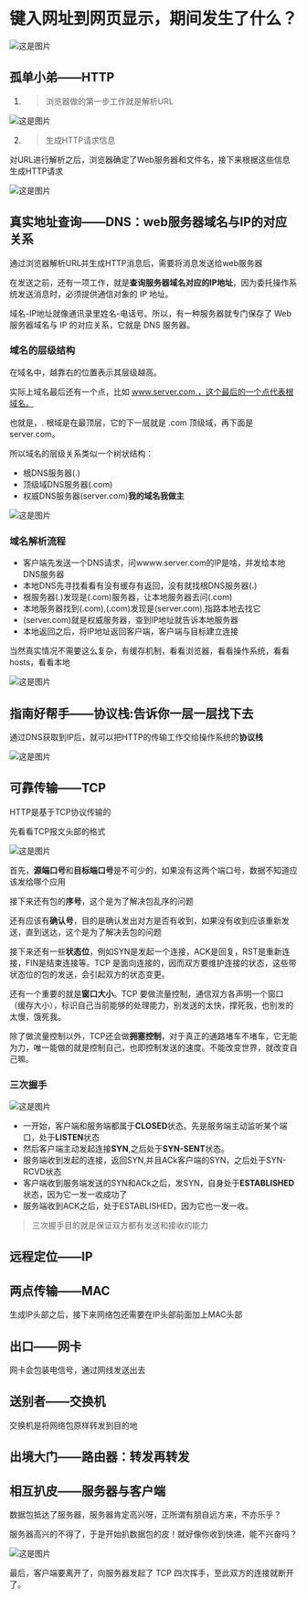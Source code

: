 # 键入网址到网页显示，期间发生了什么？

![这是图片](1.webp)


## 孤单小弟——HTTP

1. > 浏览器做的第一步工作就是解析URL


![这是图片](2.webp)



2. > 生成HTTP请求信息

对URL进行解析之后，浏览器确定了Web服务器和文件名，接下来根据这些信息生成HTTP请求

![这是图片](3.webp)



## 真实地址查询——DNS：web服务器域名与IP的对应关系

通过浏览器解析URL并生成HTTP消息后，需要将消息发送给web服务器

在发送之前，还有一项工作，就是**查询服务器域名对应的IP地址**，因为委托操作系统发送消息时，必须提供通信对象的 IP 地址。

域名-IP地址就像通讯录里姓名-电话号。所以，有一种服务器就专门保存了 Web 服务器域名与 IP 的对应关系，它就是 DNS 服务器。

### 域名的层级结构

在域名中，越靠右的位置表示其层级越高。

实际上域名最后还有一个点，比如 www.server.com.，这个最后的一个点代表根域名。

也就是，. 根域是在最顶层，它的下一层就是 .com 顶级域，再下面是 server.com。

所以域名的层级关系类似一个树状结构：

- 根DNS服务器(.)
- 顶级域DNS服务器(.com)
- 权威DNS服务器(server.com)**我的域名我做主**

![这是图片](4.webp)


### 域名解析流程


- 客户端先发送一个DNS请求，问wwww.server.com的IP是啥，并发给本地DNS服务器
- 本地DNS先寻找看看有没有缓存有返回，没有就找根DNS服务器(.)
- 根服务器(.)发现是(.com)服务器，让本地服务器去问(.com)
- 本地服务器找到(.com),(.com)发现是(server.com),指路本地去找它
- (server.com)就是权威服务器，查到IP地址就告诉本地服务器
- 本地返回之后，将IP地址返回客户端，客户端与目标建立连接
  

当然真实情况不需要这么复杂，有缓存机制，看看浏览器，看看操作系统，看看hosts，看看本地

![这是图片](5.webp)


## 指南好帮手——协议栈:告诉你一层一层找下去

通过DNS获取到IP后，就可以把HTTP的传输工作交给操作系统的**协议栈**

![这是图片](6.webp)


## 可靠传输——TCP

HTTP是基于TCP协议传输的

先看看TCP报文头部的格式

![这是图片](7.webp)

首先，**源端口号**和**目标端口号**是不可少的，如果没有这两个端口号，数据不知道应该发给哪个应用


接下来还有包的**序号**，这个是为了解决包乱序的问题

还有应该有**确认号**，目的是确认发出对方是否有收到，如果没有收到应该重新发送，直到送达，这个是为了解决丢包的问题

接下来还有一些**状态位**，例如SYN是发起一个连接，ACK是回复，RST是重新连接，FIN是结束连接等。TCP 是面向连接的，因而双方要维护连接的状态，这些带状态位的包的发送，会引起双方的状态变更。

还有一个重要的就是**窗口大小**。TCP 要做流量控制，通信双方各声明一个窗口（缓存大小），标识自己当前能够的处理能力，别发送的太快，撑死我，也别发的太慢，饿死我。

除了做流量控制以外，TCP还会做**拥塞控制**，对于真正的通路堵车不堵车，它无能为力，唯一能做的就是控制自己，也即控制发送的速度。不能改变世界，就改变自己嘛。


### 三次握手

![这是图片](./8.webp)

- 一开始，客户端和服务端都属于**CLOSED**状态。先是服务端主动监听某个端口，处于**LISTEN**状态
- 然后客户端主动发起连接**SYN**,之后处于**SYN-SENT**状态。
- 服务端收到发起的连接，返回SYN,并且ACk客户端的SYN，之后处于SYN-RCVD状态
- 客户端收到服务端发送的SYN和ACk之后，发SYN，自身处于**ESTABLISHED**状态，因为它一发一收成功了
- 服务端收到ACK之后，处于ESTABLISHED，因为它也一发一收。

>  三次握手目的就是保证双方都有发送和接收的能力


## 远程定位——IP


## 两点传输——MAC
生成IP头部之后，接下来网络包还需要在IP头部前面加上MAC头部


## 出口——网卡

网卡会包装电信号，通过网线发送出去


## 送别者——交换机 
交换机是将网络包原样转发到目的地

##  出境大门——路由器：转发再转发

## 相互扒皮——服务器与客户端
数据包抵达了服务器，服务器肯定高兴呀，正所谓有朋自远方来，不亦乐乎？

服务器高兴的不得了，于是开始扒数据包的皮！就好像你收到快递，能不兴奋吗？

![这是图片](9.webp)

最后，客户端要离开了，向服务器发起了 TCP 四次挥手，至此双方的连接就断开了。